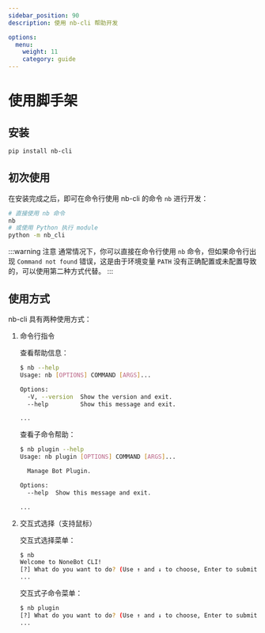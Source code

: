 ```yaml
---
sidebar_position: 90
description: 使用 nb-cli 帮助开发

options:
  menu:
    weight: 11
    category: guide
---
```


# 使用脚手架

## 安装

```bash
pip install nb-cli
```

## 初次使用

在安装完成之后，即可在命令行使用 nb-cli 的命令 `nb` 进行开发：

```bash
# 直接使用 nb 命令
nb
# 或使用 Python 执行 module
python -m nb_cli
```

:::warning 注意
通常情况下，你可以直接在命令行使用 `nb` 命令，但如果命令行出现 `Command not found` 错误，这是由于环境变量 `PATH` 没有正确配置或未配置导致的，可以使用第二种方式代替。
:::

## 使用方式

nb-cli 具有两种使用方式：

1. 命令行指令

   查看帮助信息：

   ```bash
   $ nb --help
   Usage: nb [OPTIONS] COMMAND [ARGS]...

   Options:
     -V, --version  Show the version and exit.
     --help         Show this message and exit.

   ...
   ```

   查看子命令帮助：

   ```bash
   $ nb plugin --help
   Usage: nb plugin [OPTIONS] COMMAND [ARGS]...

     Manage Bot Plugin.

   Options:
     --help  Show this message and exit.

   ...
   ```

2. 交互式选择（支持鼠标）

   交互式选择菜单：

   ```bash
   $ nb
   Welcome to NoneBot CLI!
   [?] What do you want to do? (Use ↑ and ↓ to choose, Enter to submit)
   ...
   ```

   交互式子命令菜单：

   ```bash
   $ nb plugin
   [?] What do you want to do? (Use ↑ and ↓ to choose, Enter to submit)
   ...
   ```
